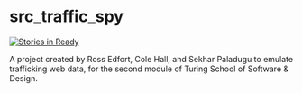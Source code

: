 # src_traffic_spy

[![Stories in Ready](https://badge.waffle.io/rossedfort/src_traffic_spy.svg?label=ready&title=Ready)](http://waffle.io/rossedfort/src_traffic_spy)

A project created by Ross Edfort, Cole Hall, and Sekhar Paladugu to emulate trafficking web data, for
the second module of Turing School of Software & Design.
